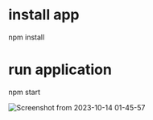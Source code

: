 # install app
npm install

# run application
npm start

![Screenshot from 2023-10-14 01-45-57](https://github.com/araaancode/react-note-application/assets/138863634/3a5b06f2-b5ee-4673-b6ca-237a07febcd5)
